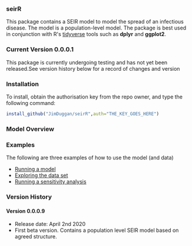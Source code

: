 ### seirR 
This package contains a SEIR model to model the spread of an infectious disease. The model is a population-level model. The package is best used in conjunction with R's [tidyverse](https://www.tidyverse.org) tools such as **dplyr** and **ggplot2**.

### Current Version 0.0.0.1
This package is currently undergoing testing and has not yet been released.See version history below for a record of changes and version



### Installation
To install, obtain the authorisation key from the repo owner, and type the following command:

```R
install_github("JimDuggan/seirR",auth="THE_KEY_GOES_HERE")
```

### Model Overview

### Examples
The following are three examples of how to use the model (and data)

- [Running a model](
https://github.com/JimDuggan/seirR/tree/master/data-raw/Examples/01%20Run%20Model)
- [Exploring the data set](
https://github.com/JimDuggan/aimsir17/tree/master/data-raw/Examples/02%20Storm%20Ophelia)
- [Running a sensitivity analysis](
https://github.com/JimDuggan/aimsir17/tree/master/data-raw/Examples/03%20Rainfall%20Summary)


### Version History
#### Version 0.0.0.9
* Release date: April 2nd 2020
* First beta version. Contains a population level SEIR model based on agreed structure. 

